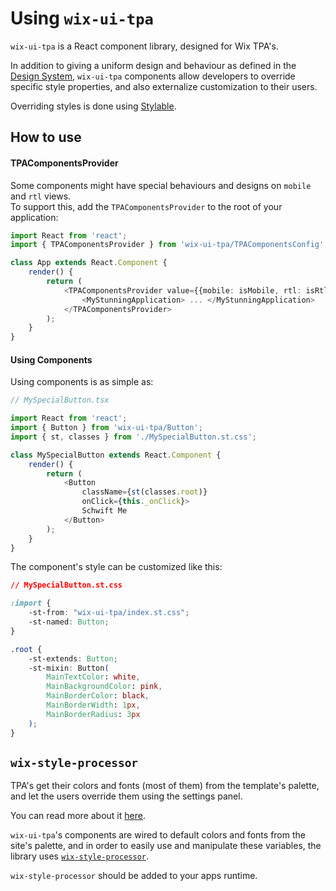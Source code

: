 # Using `wix-ui-tpa`
`wix-ui-tpa` is a React component library, designed for Wix TPA's.

In addition to giving a uniform design and behaviour as defined in the 
[Design System](https://zeroheight.com/7sjjzhgo2), `wix-ui-tpa` components 
allow developers to override specific style properties, and also externalize 
customization to their users.

Overriding styles is done using [Stylable](https://stylable.io).

## How to use
#### TPAComponentsProvider
Some components might have special behaviours and designs on `mobile` and `rtl` views.  
To support this, add the `TPAComponentsProvider` to the root of your application:
```typescript jsx
import React from 'react';
import { TPAComponentsProvider } from 'wix-ui-tpa/TPAComponentsConfig';

class App extends React.Component {
    render() {
        return (
            <TPAComponentsProvider value={{mobile: isMobile, rtl: isRtl}}>
                <MyStunningApplication> ... </MyStunningApplication>            
            </TPAComponentsProvider>
        );
    }
}
```

#### Using Components
Using components is as simple as:
```typescript jsx
// MySpecialButton.tsx

import React from 'react';
import { Button } from 'wix-ui-tpa/Button';
import { st, classes } from './MySpecialButton.st.css';

class MySpecialButton extends React.Component {
    render() {
        return (
            <Button
                className={st(classes.root)}  
                onClick={this._onClick}>
                Schwift Me
            </Button>
        );
    }
}
```
The component's style can be customized like this:
```css
// MySpecialButton.st.css

:import {
    -st-from: "wix-ui-tpa/index.st.css";
    -st-named: Button;
}

.root {
    -st-extends: Button;
    -st-mixin: Button(
        MainTextColor: white,
        MainBackgroundColor: pink,
        MainBorderColor: black,
        MainBorderWidth: 1px,
        MainBorderRadius: 3px
    );
}
```
## `wix-style-processor`
TPA's get their colors and fonts (most of them) from the template's palette, 
and let the users override them using the settings panel.

You can read more about it [here](https://dev.wix.com/docs/uiux-basics/site-components/#color).

`wix-ui-tpa`'s components are wired to default colors and fonts from the site's palette, 
and in order to easily use and manipulate these variables, the library uses 
[`wix-style-processor`](https://github.com/wix/wix-style-processor).

`wix-style-processor` should be added to your apps runtime.
